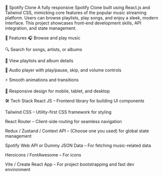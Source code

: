 🎵 Spotify Clone
A fully responsive Spotify Clone built using React.js and Tailwind CSS, mimicking core features of the popular music streaming platform. Users can browse playlists, play songs, and enjoy a sleek, modern interface. This project showcases front-end development skills, API integration, and state management.

🚀 Features
🎧 Browse and play music

🔍 Search for songs, artists, or albums

📁 View playlists and album details

🎵 Audio player with play/pause, skip, and volume controls

⚡ Smooth animations and transitions

📱 Responsive design for mobile, tablet, and desktop

🛠️ Tech Stack
React JS – Frontend library for building UI components

Tailwind CSS – Utility-first CSS framework for styling

React Router – Client-side routing for seamless navigation

Redux / Zustand / Context API – (Choose one you used) for global state management

Spotify Web API or Dummy JSON Data – For fetching music-related data

Heroicons / FontAwesome – For icons

Vite / Create React App – For project bootstrapping and fast dev environment


